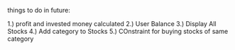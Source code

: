 things to do in future:


1.) profit and invested money calculated
2.) User Balance
3.) Display All Stocks
4.) Add category to Stocks
5.) COnstraint for buying stocks of same category
